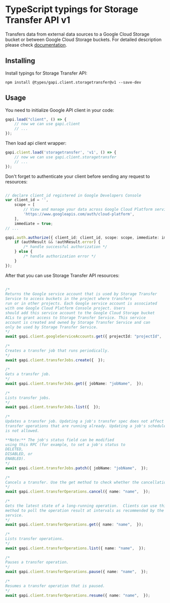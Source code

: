 # TypeScript typings for Storage Transfer API v1
Transfers data from external data sources to a Google Cloud Storage bucket or between Google Cloud Storage buckets.
For detailed description please check [documentation](https://cloud.google.com/storage-transfer/docs).

## Installing

Install typings for Storage Transfer API:
```
npm install @types/gapi.client.storagetransfer@v1 --save-dev
```

## Usage

You need to initialize Google API client in your code:
```typescript
gapi.load("client", () => { 
    // now we can use gapi.client
    // ... 
});
```

Then load api client wrapper:
```typescript
gapi.client.load('storagetransfer', 'v1', () => {
    // now we can use gapi.client.storagetransfer
    // ... 
});
```

Don't forget to authenticate your client before sending any request to resources:
```typescript

// declare client_id registered in Google Developers Console
var client_id = '',
    scope = [     
        // View and manage your data across Google Cloud Platform services
        'https://www.googleapis.com/auth/cloud-platform',
    ],
    immediate = true;
// ...

gapi.auth.authorize({ client_id: client_id, scope: scope, immediate: immediate }, authResult => {
    if (authResult && !authResult.error) {
        /* handle successful authorization */
    } else {
        /* handle authorization error */
    }
});            
```

After that you can use Storage Transfer API resources:

```typescript 
    
/* 
Returns the Google service account that is used by Storage Transfer
Service to access buckets in the project where transfers
run or in other projects. Each Google service account is associated
with one Google Cloud Platform Console project. Users
should add this service account to the Google Cloud Storage bucket
ACLs to grant access to Storage Transfer Service. This service
account is created and owned by Storage Transfer Service and can
only be used by Storage Transfer Service.  
*/
await gapi.client.googleServiceAccounts.get({ projectId: "projectId",  }); 
    
/* 
Creates a transfer job that runs periodically.  
*/
await gapi.client.transferJobs.create({  }); 
    
/* 
Gets a transfer job.  
*/
await gapi.client.transferJobs.get({ jobName: "jobName",  }); 
    
/* 
Lists transfer jobs.  
*/
await gapi.client.transferJobs.list({  }); 
    
/* 
Updates a transfer job. Updating a job's transfer spec does not affect
transfer operations that are running already. Updating a job's schedule
is not allowed.

**Note:** The job's status field can be modified
using this RPC (for example, to set a job's status to
DELETED,
DISABLED, or
ENABLED).  
*/
await gapi.client.transferJobs.patch({ jobName: "jobName",  }); 
    
/* 
Cancels a transfer. Use the get method to check whether the cancellation succeeded or whether the operation completed despite cancellation.  
*/
await gapi.client.transferOperations.cancel({ name: "name",  }); 
    
/* 
Gets the latest state of a long-running operation.  Clients can use this
method to poll the operation result at intervals as recommended by the API
service.  
*/
await gapi.client.transferOperations.get({ name: "name",  }); 
    
/* 
Lists transfer operations.  
*/
await gapi.client.transferOperations.list({ name: "name",  }); 
    
/* 
Pauses a transfer operation.  
*/
await gapi.client.transferOperations.pause({ name: "name",  }); 
    
/* 
Resumes a transfer operation that is paused.  
*/
await gapi.client.transferOperations.resume({ name: "name",  });
```
